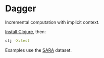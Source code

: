 # Dagger

Incremental computation with implicit context.

[Install Clojure](https://clojure.org/guides/install_clojure), then:

```sh
clj -X:test
```

Examples use the [SARA](https://nlp.jhu.edu/law/sara/) dataset.
